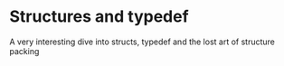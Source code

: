 # Structures and typedef
A very interesting dive into structs, typedef and the lost art of structure packing
